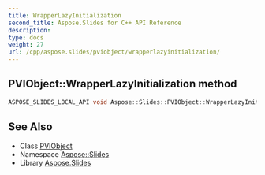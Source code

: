 ```yaml
---
title: WrapperLazyInitialization
second_title: Aspose.Slides for C++ API Reference
description: 
type: docs
weight: 27
url: /cpp/aspose.slides/pviobject/wrapperlazyinitialization/
---
```

## PVIObject::WrapperLazyInitialization method




```cpp
ASPOSE_SLIDES_LOCAL_API void Aspose::Slides::PVIObject::WrapperLazyInitialization() const
```

## See Also

* Class [PVIObject](../)
* Namespace [Aspose::Slides](../../)
* Library [Aspose.Slides](../../../)
